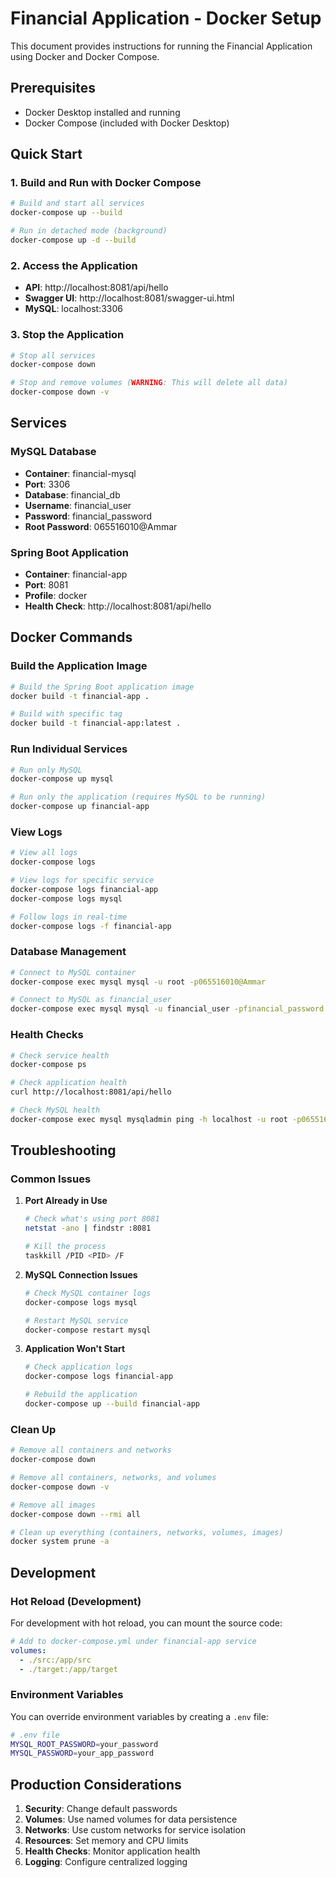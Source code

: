 # Financial Application - Docker Setup

This document provides instructions for running the Financial Application using Docker and Docker Compose.

## Prerequisites

- Docker Desktop installed and running
- Docker Compose (included with Docker Desktop)

## Quick Start

### 1. Build and Run with Docker Compose

```bash
# Build and start all services
docker-compose up --build

# Run in detached mode (background)
docker-compose up -d --build
```

### 2. Access the Application

- **API**: http://localhost:8081/api/hello
- **Swagger UI**: http://localhost:8081/swagger-ui.html
- **MySQL**: localhost:3306

### 3. Stop the Application

```bash
# Stop all services
docker-compose down

# Stop and remove volumes (WARNING: This will delete all data)
docker-compose down -v
```

## Services

### MySQL Database
- **Container**: financial-mysql
- **Port**: 3306
- **Database**: financial_db
- **Username**: financial_user
- **Password**: financial_password
- **Root Password**: 065516010@Ammar

### Spring Boot Application
- **Container**: financial-app
- **Port**: 8081
- **Profile**: docker
- **Health Check**: http://localhost:8081/api/hello

## Docker Commands

### Build the Application Image

```bash
# Build the Spring Boot application image
docker build -t financial-app .

# Build with specific tag
docker build -t financial-app:latest .
```

### Run Individual Services

```bash
# Run only MySQL
docker-compose up mysql

# Run only the application (requires MySQL to be running)
docker-compose up financial-app
```

### View Logs

```bash
# View all logs
docker-compose logs

# View logs for specific service
docker-compose logs financial-app
docker-compose logs mysql

# Follow logs in real-time
docker-compose logs -f financial-app
```

### Database Management

```bash
# Connect to MySQL container
docker-compose exec mysql mysql -u root -p065516010@Ammar

# Connect to MySQL as financial_user
docker-compose exec mysql mysql -u financial_user -pfinancial_password financial_db
```

### Health Checks

```bash
# Check service health
docker-compose ps

# Check application health
curl http://localhost:8081/api/hello

# Check MySQL health
docker-compose exec mysql mysqladmin ping -h localhost -u root -p065516010@Ammar
```

## Troubleshooting

### Common Issues

1. **Port Already in Use**
   ```bash
   # Check what's using port 8081
   netstat -ano | findstr :8081
   
   # Kill the process
   taskkill /PID <PID> /F
   ```

2. **MySQL Connection Issues**
   ```bash
   # Check MySQL container logs
   docker-compose logs mysql
   
   # Restart MySQL service
   docker-compose restart mysql
   ```

3. **Application Won't Start**
   ```bash
   # Check application logs
   docker-compose logs financial-app
   
   # Rebuild the application
   docker-compose up --build financial-app
   ```

### Clean Up

```bash
# Remove all containers and networks
docker-compose down

# Remove all containers, networks, and volumes
docker-compose down -v

# Remove all images
docker-compose down --rmi all

# Clean up everything (containers, networks, volumes, images)
docker system prune -a
```

## Development

### Hot Reload (Development)

For development with hot reload, you can mount the source code:

```yaml
# Add to docker-compose.yml under financial-app service
volumes:
  - ./src:/app/src
  - ./target:/app/target
```

### Environment Variables

You can override environment variables by creating a `.env` file:

```bash
# .env file
MYSQL_ROOT_PASSWORD=your_password
MYSQL_PASSWORD=your_app_password
```

## Production Considerations

1. **Security**: Change default passwords
2. **Volumes**: Use named volumes for data persistence
3. **Networks**: Use custom networks for service isolation
4. **Resources**: Set memory and CPU limits
5. **Health Checks**: Monitor application health
6. **Logging**: Configure centralized logging




